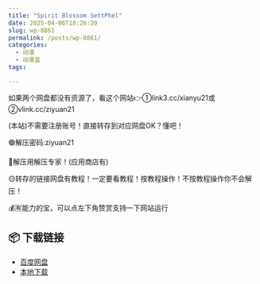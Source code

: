 ```yaml
---
title: "Spirit Blossom SettPhel"
date: 2025-04-06T18:26:20
slug: wp-8861
permalink: /posts/wp-8861/
categories:
  - 动漫
  - 动漫盖
tags:

---
```


如果两个网盘都没有资源了，看这个网站👉①link3.cc/xianyu21或②vlink.cc/ziyuan21

(本站)不需要注册账号！直接转存到对应网盘OK？懂吧！

🟢解压密码:ziyuan21

🔵解压用解压专家！(应用商店有)

🟡转存的链接网盘有教程！一定要看教程！按教程操作！不按教程操作你不会解压！

💰🈶能力的宝，可以点左下角赞赏支持一下网站运行

## 📦 下载链接
- [百度网盘](https://blziyuan21.com/pay-download/8861?key=ba58a83e4b&down_id=0)
- [本地下载](https://blziyuan21.com/pay-download/8861?key=ba58a83e4b&down_id=1)

